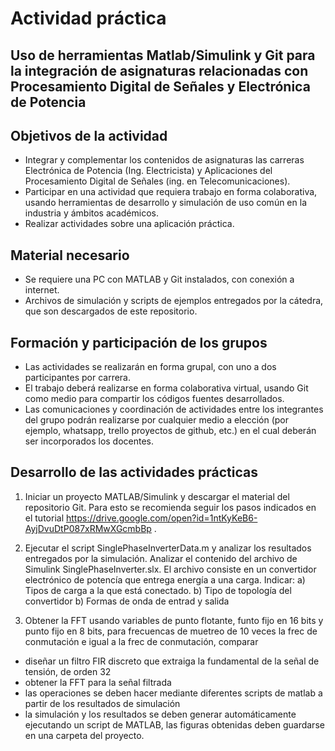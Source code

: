 # Actividad práctica

## Uso de herramientas Matlab/Simulink y Git para la integración de asignaturas relacionadas con Procesamiento Digital de Señales y Electrónica de Potencia

## Objetivos de la actividad
- Integrar y complementar los contenidos de asignaturas las carreras Electrónica de Potencia (Ing. Electricista) y Aplicaciones del Procesamiento Digital de Señales (ing. en Telecomunicaciones).
- Participar en una actividad que requiera trabajo en forma colaborativa, usando herramientas de desarrollo y simulación de uso común en la industria y ámbitos académicos.
- Realizar actividades sobre una aplicación práctica.

## Material necesario
- Se requiere una PC con MATLAB y Git instalados, con conexión a internet.
- Archivos de simulación y scripts de ejemplos entregados por la cátedra, que son descargados de este repositorio. 


## Formación y participación de los grupos
- Las actividades se realizarán en forma grupal, con uno a dos participantes por carrera.
- El trabajo deberá realizarse en forma colaborativa virtual, usando Git como medio para compartir los códigos fuentes desarrollados. 
- Las comunicaciones y coordinación de actividades entre los integrantes del grupo podrán realizarse por cualquier medio a elección (por ejemplo, whatsapp, trello proyectos de github, etc.) en el cual deberán ser incorporados los docentes.

## Desarrollo de las actividades prácticas

1) Iniciar un proyecto MATLAB/Simulink y descargar el material del repositorio Git. Para esto se recomienda seguir los pasos indicados en el tutorial https://drive.google.com/open?id=1ntKyKeB6-AyjDvuDtP087xRMwXGcmbBp . 

2) Ejecutar el script SinglePhaseInverterData.m y analizar los resultados entregados por la simulación. Analizar el contenido del archivo de Simulink SinglePhaseInverter.slx. El archivo consiste en un convertidor electrónico de potencía que entrega energía a una carga. Indicar:
  a) Tipos de carga a la que está conectado. 
  b) Tipo de topología del convertidor
  b) Formas de onda de entrad y salida

3) Obtener la FFT usando variables de punto flotante, funto fijo en 16 bits y punto fijo en 8 bits, para frecuencas de muetreo de 10 veces la frec de conmutación e igual a la frec de conmutación, comparar
- diseñar un filtro FIR discreto que extraiga la fundamental de la señal de tensión, de orden 32
- obtener la FFT para la señal filtrada
- las operaciones se deben hacer mediante diferentes scripts de matlab a partir de los resultados de simulación
- la simulación y los resultados se deben generar automáticamente ejecutando un script de MATLAB, las figuras obtenidas deben guardarse en una carpeta del proyecto.



